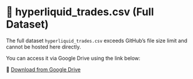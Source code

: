 # 📁 hyperliquid_trades.csv (Full Dataset)

The full dataset `hyperliquid_trades.csv` exceeds GitHub’s file size limit and cannot be hosted here directly.

You can access it via Google Drive using the link below:

🔗 [Download from Google Drive](https://drive.google.com/file/d/1O43ZZ9RI67CUsESmdxvBpbGheTIHLDGD/view?usp=sharing)



